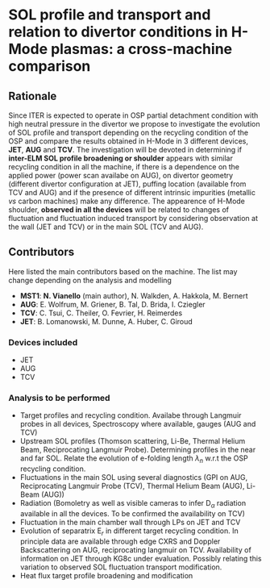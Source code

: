 # SOL profile and transport and relation to divertor conditions in H-Mode plasmas: a cross-machine comparison

## Rationale
Since ITER is expected to operate in OSP partial detachment condition with high neutral pressure in the divertor we propose to investigate the evolution of SOL profile and transport depending on the recycling condition of the OSP and compare the results obtained in H-Mode in 3 different devices, **JET**, **AUG** and **TCV**. The investigation will be devoted in determining if **inter-ELM SOL profile broadening or shoulder** appears with similar recycling condition in all the machine, if there is a dependence on the applied power (power scan availabe on AUG), on divertor geometry (different divertor configuration at JET), puffing location (available from TCV and AUG) and if the presence of different intrinsic impurities (metallic _vs_ carbon machines) make any difference. The appearence of H-Mode shoulder, **observed in all the devices** will be related to changes of fluctuation and fluctuation induced transport by considering observation at the wall (JET and TCV) or in the main SOL (TCV and AUG).

## Contributors
Here listed the main contributors based on the machine. The list may change depending on the analysis and modelling

* **MST1**: **N. Vianello** (main author), N. Walkden, A. Hakkola, M. Bernert
* **AUG**: E. Wolfrum, M. Griener, B. Tal, D. Brida, I. Cziegler
* **TCV**: C. Tsui, C. Theiler, O. Fevrier, H. Reimerdes
* **JET**: B. Lomanowski, M. Dunne, A. Huber, C. Giroud

### Devices included
  * JET
  * AUG
  * TCV

### Analysis to be performed
  * Target profiles and recycling condition. Availabe through Langmuir probes in all devices, Spectroscopy where available, gauges (AUG and TCV)
  * Upstream SOL profiles (Thomson scattering, Li-Be, Thermal Helium Beam, Reciprocating Langmuir Probe). Determining profiles in the near and far SOL. Relate the evolution of e-folding length $\lambda_n$ w.r.t the OSP recycling condition.
  * Fluctuations in the main SOL using several diagnostics (GPI on AUG, Reciprocating Langmuir Probe (TCV), Thermal Helium Beam (AUG), Li-Beam (AUG))
  * Radiation (Bomoletry as well as visible cameras to infer D$_{\alpha}$ radiation available in all the devices. To be confirmed the availability on TCV)
  * Fluctuation in the main chamber wall through LPs on JET and TCV
  * Evolution of separatrix E$_r$ in different target recycling condition. In principle data are available through edge CXRS and Doppler Backscattering on AUG, reciprocating langmuir on TCV. Availability of information on JET through KG8c under evaluation. Possibly relating this variation to observed SOL fluctuation transport modification.
  * Heat flux target profile broadening and modification
